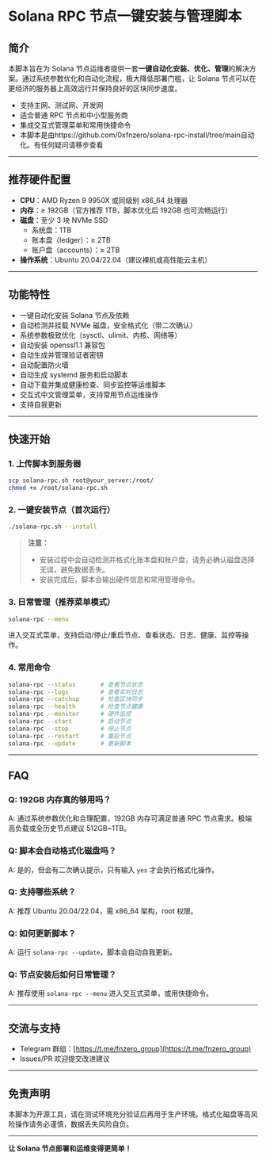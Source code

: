 # Solana RPC 节点一键安装与管理脚本

## 简介

本脚本旨在为 Solana 节点运维者提供一套**一键自动化安装、优化、管理**的解决方案。通过系统参数优化和自动化流程，极大降低部署门槛，让 Solana 节点可以在更经济的服务器上高效运行并保持良好的区块同步速度。

- 支持主网、测试网、开发网
- 适合普通 RPC 节点和中小型服务商
- 集成交互式管理菜单和常用快捷命令
- 本脚本是由https://github.com/0xfnzero/solana-rpc-install/tree/main自动化。有任何疑问请移步查看
---

## 推荐硬件配置

- **CPU**：AMD Ryzen 9 9950X 或同级别 x86_64 处理器
- **内存**：≥ 192GB（官方推荐 1TB，脚本优化后 192GB 也可流畅运行）
- **磁盘**：至少 3 块 NVMe SSD
  - 系统盘：1TB
  - 账本盘（ledger）：≥ 2TB
  - 账户盘（accounts）：≥ 2TB
- **操作系统**：Ubuntu 20.04/22.04（建议裸机或高性能云主机）

---

## 功能特性

- 一键自动化安装 Solana 节点及依赖
- 自动检测并挂载 NVMe 磁盘，安全格式化（带二次确认）
- 系统参数极致优化（sysctl、ulimit、内核、网络等）
- 自动安装 openssl1.1 兼容包
- 自动生成并管理验证者密钥
- 自动配置防火墙
- 自动生成 systemd 服务和启动脚本
- 自动下载并集成健康检查、同步监控等运维脚本
- 交互式中文管理菜单，支持常用节点运维操作
- 支持自我更新

---

## 快速开始

### 1. 上传脚本到服务器

```bash
scp solana-rpc.sh root@your_server:/root/
chmod +x /root/solana-rpc.sh
```

### 2. 一键安装节点（首次运行）

```bash
./solana-rpc.sh --install
```

> **注意：**  
> - 安装过程中会自动检测并格式化账本盘和账户盘，请务必确认磁盘选择无误，避免数据丢失。
> - 安装完成后，脚本会输出硬件信息和常用管理命令。

### 3. 日常管理（推荐菜单模式）

```bash
solana-rpc --menu
```

进入交互式菜单，支持启动/停止/重启节点、查看状态、日志、健康、监控等操作。

### 4. 常用命令

```bash
solana-rpc --status       # 查看节点状态
solana-rpc --logs         # 查看实时日志
solana-rpc --catchup      # 检查区块同步
solana-rpc --health       # 检查节点健康
solana-rpc --monitor      # 硬件监控
solana-rpc --start        # 启动节点
solana-rpc --stop         # 停止节点
solana-rpc --restart      # 重启节点
solana-rpc --update       # 更新脚本
```

---

## FAQ

### Q: 192GB 内存真的够用吗？
A: 通过系统参数优化和合理配置，192GB 内存可满足普通 RPC 节点需求。极端高负载或全历史节点建议 512GB~1TB。

### Q: 脚本会自动格式化磁盘吗？
A: 是的，但会有二次确认提示，只有输入 `yes` 才会执行格式化操作。

### Q: 支持哪些系统？
A: 推荐 Ubuntu 20.04/22.04，需 x86_64 架构，root 权限。

### Q: 如何更新脚本？
A: 运行 `solana-rpc --update`，脚本会自动自我更新。

### Q: 节点安装后如何日常管理？
A: 推荐使用 `solana-rpc --menu` 进入交互式菜单，或用快捷命令。

---

## 交流与支持

- Telegram 群组：[https://t.me/fnzero_group](https://t.me/fnzero_group)
- Issues/PR 欢迎提交改进建议

---

## 免责声明

本脚本为开源工具，请在测试环境充分验证后再用于生产环境。格式化磁盘等高风险操作请务必谨慎，数据丢失风险自负。

---

**让 Solana 节点部署和运维变得更简单！**
